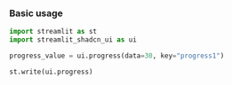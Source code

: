 ### Basic usage

```py
import streamlit as st
import streamlit_shadcn_ui as ui

progress_value = ui.progress(data=30, key="progress1")

st.write(ui.progress)
```
